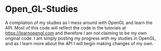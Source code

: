 # Open_GL-Studies
A compilation of my studies as I mess around with OpenGL and learn the API.
Most of this code will reflect the code in the tutorials at https://learnopengl.com and therefore I am not claiming to be my own original code.
I am simply posting my progress with my studies in OpenGL, and as I learn more about the API I will begin making changes of my own.

